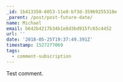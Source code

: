 ```yaml
---
_id: 1b413350-6053-11e8-bf3d-35969255318e
_parent: /post/post-future-date/
name: Michael
email: b642b4217b34b1e8d3bd915fc65c4452
url: ''
date: '2018-05-25T19:37:49.391Z'
timestamp: 1527277069
tags:
  - comment-subscription
---
```


Test comment.
